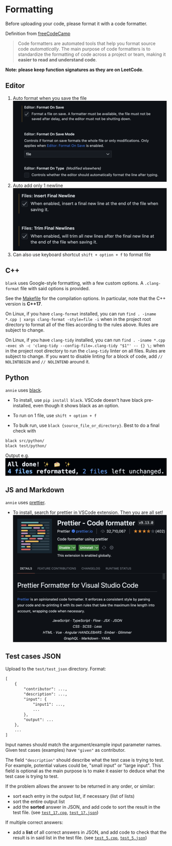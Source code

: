 # Formatting

Before uploading your code, please format it with a code formatter.

Definition from [freeCodeCamp](https://www.freecodecamp.org/news/using-prettier-and-jslint/)

> Code formatters are automated tools that help you format source code _automatically_. The main purpose of code formatters is to standardize the formatting of code across a project or team, making it **easier to read and understand code**.

**Note: please keep function signatures as they are on LeetCode**.

## Editor

1. Auto format when you save the file
   ![](figs/format_editor.png)
2. Auto add only 1 newline
   ![](figs/format_newline.png)
3. Can also use keyboard shortcut `shift + option + f` to format file

## C++

`blank` uses Google-style formatting, with a few custom options. A `.clang-format` file with said options is provided.

See the [Makefile](../cpp/Makefile) for the compilation options. In particular, note that the C++ version is **C++17**.

On Linux, if you have `clang-format` installed, you can run `find . -iname *.cpp | xargs clang-format -style=file -i` when in the project root directory to format all of the files according to the rules above. Rules are subject to change.

On Linux, if you have `clang-tidy` installed, you can run `find . -iname *.cpp -exec sh -c 'clang-tidy --config-file=.clang-tidy "$1"' -- {} \;` when in the project root directory to run the `clang-tidy` linter on all files. Rules are subject to change. If you want to disable linting for a block of code, add `// NOLINTBEGIN` and `// NOLINTEND` around it.

## Python

`annie` uses [black](https://github.com/psf/black).

- To install, use `pip install black`. VSCode doesn't have black pre-installed, even though it shows black as an option.

- To run on 1 file, use `shift + option + f`

- To bulk run, use `black {source_file_or_directory}`. Best to do a final check with

```shell
black src/python/
black test/python/
```

Output e.g.
![](figs/format_black.png)

## JS and Markdown

`annie` uses [prettier](https://prettier.io/).

- To install, search for prettier in VSCode extension. Then you are all set!
  ![](figs/format_prettier.png)

## Test cases JSON

Upload to the `test/test_json` directory. Format:

```
[
    {
        "contributor": ...,
        "description": ...,
        "input": {
            "input1": ...,
            ...
        },
        "output": ...
    },
    ...
]
```

Input names should match the argument/example input parameter names. Given test cases (examples) have `"given"` as contributor.

The field `"description"` should describe what the test case is trying to test. For example, potential values could be, "small input" or "large input".
This field is optional as the main purpose is to make it easier to deduce what the test case is trying to test.

If the problem allows the answer to be returned in any order, or similar:

- sort each entry in the output list, if necessary (list of lists)
- sort the entire output list
- add the **sorted** answer in JSON, and add code to sort the result in the test file. (see [`test_17.cpp`](../cpp/test/test_17.cpp), [`test_17.json`](../data/testcases/test_17.json))

If multiple correct answers:

- add a **list** of all correct answers in JSON, and add code to check that the result is in said list in the test file. (see [`test_5.cpp`](../cpp/test/test_5.cpp), [`test_5.json`](../data/testcases/test_5.json))
